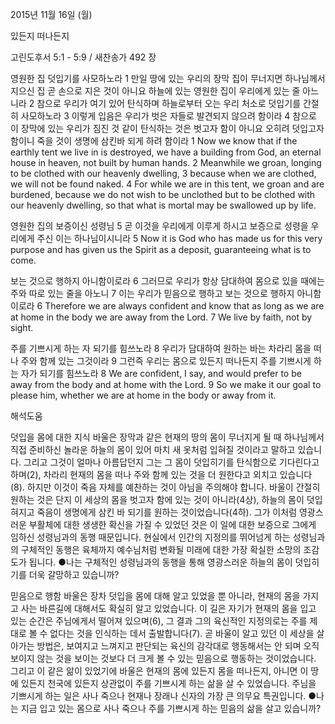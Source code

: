 2015년 11월 16일 (월)

있든지 떠나든지



고린도후서 5:1 - 5:9 / 새찬송가 492 장


영원한 집 덧입기를 사모하노라
1 만일 땅에 있는 우리의 장막 집이 무너지면 하나님께서 지으신 집 곧 손으로 지은 것이 아니요 하늘에 있는 영원한 집이 우리에게 있는 줄 아느니라 2 참으로 우리가 여기 있어 탄식하며 하늘로부터 오는 우리 처소로 덧입기를 간절히 사모하노라 3 이렇게 입음은 우리가 벗은 자들로 발견되지 않으려 함이라 4 참으로 이 장막에 있는 우리가 짐진 것 같이 탄식하는 것은 벗고자 함이 아니요 오히려 덧입고자 함이니 죽을 것이 생명에 삼킨바 되게 하려 함이라 
1 Now we know that if the earthly tent we live in is destroyed, we have a building from God, an eternal house in heaven, not built by human hands. 2 Meanwhile we groan, longing to be clothed with our heavenly dwelling, 3 because when we are clothed, we will not be found naked. 4 For while we are in this tent, we groan and are burdened, because we do not wish to be unclothed but to be clothed with our heavenly dwelling, so that what is mortal may be swallowed up by life. 

영원한 집의 보증이신 성령님
5 곧 이것을 우리에게 이루게 하시고 보증으로 성령을 우리에게 주신 이는 하나님이시니라 
5 Now it is God who has made us for this very purpose and has given us the Spirit as a deposit, guaranteeing what is to come. 

보는 것으로 행하지 아니함이로라
6 그러므로 우리가 항상 담대하여 몸으로 있을 때에는 주와 따로 있는 줄을 아노니 7 이는 우리가 믿음으로 행하고 보는 것으로 행하지 아니함이로라 
6 Therefore we are always confident and know that as long as we are at home in the body we are away from the Lord. 7 We live by faith, not by sight. 

주를 기쁘시게 하는 자 되기를 힘쓰노라
8 우리가 담대하여 원하는 바는 차라리 몸을 떠나 주와 함께 있는 그것이라 9 그런즉 우리는 몸으로 있든지 떠나든지 주를 기쁘시게 하는 자가 되기를 힘쓰노라
8 We are confident, I say, and would prefer to be away from the body and at home with the Lord. 9 So we make it our goal to please him, whether we are at home in the body or away from it.

해석도움





덧입을 몸에 대한 지식 
바울은 장막과 같은 현재의 땅의 몸이 무너지게 될 때 하나님께서 직접 준비하신 놀라운 하늘의 몸이 있어 마치 새 옷처럼 입혀질 것이라고 말하고 있습니다. 그리고 그것이 얼마나 아름답던지 그는 그 몸이 덧입히기를 탄식함으로 기다린다고 하며(2), 차라리 현재의 몸을 떠나 주와 함께 있는 것을 더 원한다고 외치고 있습니다(8). 하지만 이것이 죽음 자체를 예찬하는 것이 아님을 주의해야 합니다. 바울이 간절히 원하는 것은 단지 이 세상의 몸을 벗고자 함에 있는 것이 아니라(4상), 하늘의 몸이 덧입혀지고 죽음이 생명에게 삼킨 바 되기를 원하는 것이었습니다(4하). 그가 이처럼 영광스러운 부활체에 대한 생생한 확신을 가질 수 있었던 것은 이 일에 대한 보증으로 그에게 임하신 성령님과의 동행 때문입니다. 현실에서 인간의 지정의를 뛰어넘게 하는 성령님과의 구체적인 동행은 육체까지 예수님처럼 변화될 미래에 대한 가장 확실한 소망의 조감도가 됩니다.
●나는 구체적인 성령님과의 동행을 통해 영광스러운 하늘의 몸이 덧입히기를 더욱 갈망하고 있습니까?

믿음으로 행함 
바울은 장차 덧입을 몸에 대해 알고 있었을 뿐 아니라, 현재의 몸을 가지고 사는 바른길에 대해서도 확실히 알고 있었습니다. 이 길은 자기가 현재의 몸을 입고 있는 순간은 주님에게서 떨어져 있으며(6), 그 결과 그의 육신적인 지정의로는 주를 제대로 볼 수 없다는 것을 인식하는 데서 출발합니다(7). 곧 바울이 알고 있던 이 세상을 살아가는 방법은, 보여지고 느껴지고 판단되는 육신의 감각대로 행동해서는 안 되며 오직 보이지 않는 것을 보이는 것보다 더 크게 볼 수 있는 믿음으로 행동하는 것이었습니다. 그리고 이 같은 앎이 있었기에 바울은 현재의 몸에 있든지 몸을 떠나든지, 아니면 이 땅에 있든지 천국에 있든지 상관없이 주를 기쁘시게 하는 삶을 살 수 있었습니다. 주님을 기쁘시게 하는 일은 사나 죽으나 현재나 장래나 신자의 가장 큰 의무요 특권입니다.
●나는 지금 입고 있는 몸으로 사나 죽으나 주를 기쁘시게 하는 믿음의 삶을 살고 있습니까?